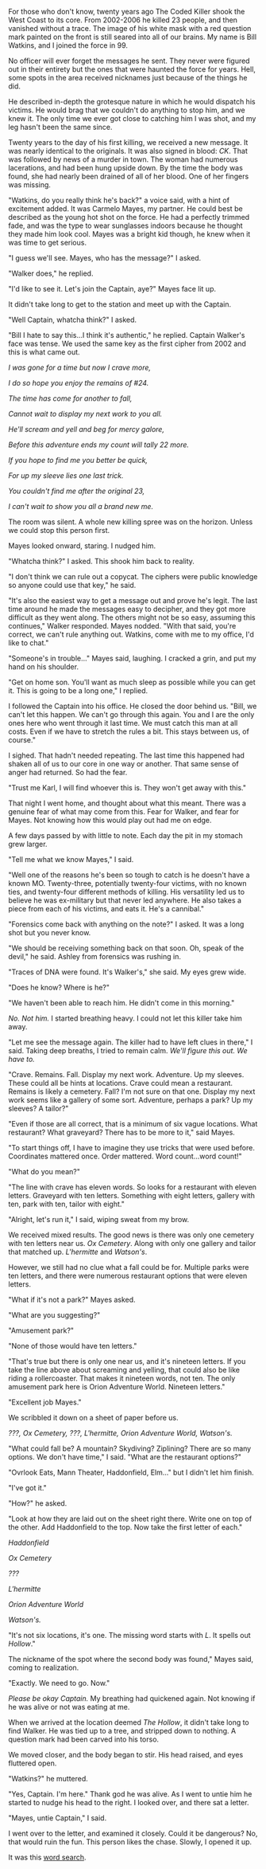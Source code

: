 For those who don't know, twenty years ago The Coded Killer shook the West Coast to its core. From 2002-2006 he killed 23 people, and then vanished without a trace. The image of his white mask with a red question mark painted on the front is still seared into all of our brains. My name is Bill Watkins, and I joined the force in 99.

No officer will ever forget the messages he sent. They never were figured out in their entirety but the ones that were haunted the force for years. Hell, some spots in the area received nicknames just because of the things he did.

He described in-depth the grotesque nature in which he would dispatch his victims. He would brag that we couldn't do anything to stop him, and we knew it. The only time we ever got close to catching him I was shot, and my leg hasn't been the same since.

Twenty years to the day of his first killing, we received a new message. It was nearly identical to the originals. It was also signed in blood: *CK*. That was followed by news of a murder in town. The woman had numerous lacerations, and had been hung upside down. By the time the body was found, she had nearly been drained of all of her blood. One of her fingers was missing.

"Watkins, do you really think he's back?" a voice said, with a hint of excitement added. It was Carmelo Mayes, my partner. He could best be described as the young hot shot on the force. He had a perfectly trimmed fade, and was the type to wear sunglasses indoors because he thought they made him look cool. Mayes was a bright kid though, he knew when it was time to get serious.

"I guess we'll see. Mayes, who has the message?" I asked.

"Walker does," he replied.

"I'd like to see it. Let's join the Captain, aye?" Mayes face lit up.

It didn't take long to get to the station and meet up with the Captain.

"Well Captain, whatcha think?" I asked.

"Bill I hate to say this...I think it's authentic," he replied. Captain Walker's face was tense. We used the same key as the first cipher from 2002 and this is what came out.

*I was gone for a time but now I crave more,*

*I do so hope you enjoy the remains of #24.*

*The time has come for another to fall,*

*Cannot wait to display my next work to you all.*

*He'll scream and yell and beg for mercy galore,*

*Before this adventure ends my count will tally 22 more.*

*If you hope to find me you better be quick,*

*For up my sleeve lies one last trick.*

*You couldn't find me after the original 23,*

*I can't wait to show you all a brand new me.*

The room was silent. A whole new killing spree was on the horizon. Unless we could stop this person first.

Mayes looked onward, staring. I nudged him.

"Whatcha think?" I asked. This shook him back to reality.

"I don't think we can rule out a copycat. The ciphers were public knowledge so anyone could use that key," he said.

"It's also the easiest way to get a message out and prove he's legit. The last time around he made the messages easy to decipher, and they got more difficult as they went along. The others might not be so easy, assuming this continues," Walker responded. Mayes nodded. "With that said, you're correct, we can't rule anything out. Watkins, come with me to my office, I'd like to chat."

"Someone's in trouble..." Mayes said, laughing. I cracked a grin, and put my hand on his shoulder.

"Get on home son. You'll want as much sleep as possible while you can get it. This is going to be a long one," I replied.

I followed the Captain into his office. He closed the door behind us. "Bill, we can't let this happen. We can't go through this again. You and I are the only ones here who went through it last time. We must catch this man at all costs. Even if we have to stretch the rules a bit. This stays between us, of course."

I sighed. That hadn't needed repeating. The last time this happened had shaken all of us to our core in one way or another. That same sense of anger had returned. So had the fear.

"Trust me Karl, I will find whoever this is. They won't get away with this."

That night I went home, and thought about what this meant. There was a genuine fear of what may come from this. Fear for Walker, and fear for Mayes. Not knowing how this would play out had me on edge.

A few days passed by with little to note. Each day the pit in my stomach grew larger.

"Tell me what we know Mayes," I said.

"Well one of the reasons he's been so tough to catch is he doesn't have a known MO. Twenty-three, potentially twenty-four victims, with no known ties, and twenty-four different methods of killing. His versatility led us to believe he was ex-military but that never led anywhere. He also takes a piece from each of his victims, and eats it. He's a cannibal."

"Forensics come back with anything on the note?" I asked. It was a long shot but you never know.

"We should be receiving something back on that soon. Oh, speak of the devil," he said. Ashley from forensics was rushing in.

"Traces of DNA were found. It's Walker's," she said. My eyes grew wide.

"Does he know? Where is he?"

"We haven't been able to reach him. He didn't come in this morning."

*No. Not him.* I started breathing heavy. I could not let this killer take him away.

"Let me see the message again. The killer had to have left clues in there," I said. Taking deep breaths, I tried to remain calm. *We'll figure this out. We have to.*

"Crave. Remains. Fall. Display my next work. Adventure. Up my sleeves. These could all be hints at locations. Crave could mean a restaurant. Remains is likely a cemetery. Fall? I'm not sure on that one. Display my next work seems like a gallery of some sort. Adventure, perhaps a park? Up my sleeves? A tailor?"

"Even if those are all correct, that is a minimum of six vague locations. What restaurant? What graveyard? There has to be more to it," said Mayes.

"To start things off, I have to imagine they use tricks that were used before. Coordinates mattered once. Order mattered. Word count...word count!"

"What do you mean?"

"The line with crave has eleven words. So looks for a restaurant with eleven letters. Graveyard with ten letters. Something with eight letters, gallery with ten, park with ten, tailor with eight."

"Alright, let's run it," I said, wiping sweat from my brow.

We received mixed results. The good news is there was only one cemetery with ten letters near us. *Ox  Cemetery*. Along with only one gallery and tailor that matched up. *L'hermitte* and *Watson's*.

However, we still had no clue what a fall could be for. Multiple parks were ten letters, and there were numerous restaurant options that were eleven letters.

"What if it's not a park?" Mayes asked.

"What are you suggesting?"

"Amusement park?"

"None of those would have ten letters."

"That's true but there is only one near us, and it's nineteen letters. If you take the line above about screaming and yelling, that could also be like riding a rollercoaster. That makes it nineteen words, not ten. The only amusement park here is Orion Adventure World. Nineteen letters."

"Excellent job Mayes."

We scribbled it down on a sheet of paper before us.

*???, Ox Cemetery, ???, L'hermitte, Orion Adventure World, Watson's.*

"What could fall be? A mountain? Skydiving? Ziplining? There are so many options. We don't have time," I said. "What are the restaurant options?"

"Ovrlook Eats, Mann Theater, Haddonfield, Elm..." but I didn't let him finish.

"I've got it."

"How?" he asked.

"Look at how they are laid out on the sheet right there. Write one on top of the other. Add Haddonfield to the top. Now take the first letter of each."

*Haddonfield*

*Ox Cemetery*

*???*

*L'hermitte*

*Orion Adventure World*

*Watson's.*

"It's not six locations, it's one. The missing word starts with *L*. It spells out *Hollow*."

The nickname of the spot where the second body was found," Mayes said, coming to realization.

"Exactly. We need to go. Now."

*Please be okay Captain.* My breathing had quickened again. Not knowing if he was alive or not was eating at me.

When we arrived at the location deemed *The Hollow*, it didn't take long to find Walker. He was tied up to a tree, and stripped down to nothing. A question mark had been carved into his torso.

We moved closer, and the body began to stir. His head raised, and eyes fluttered open.

"Watkins?" he muttered.

"Yes, Captain. I'm here." Thank god he was alive. As I went to untie him he started to nudge his head to the right. I looked over, and there sat a letter.

"Mayes, untie Captain," I said.

I went over to the letter, and examined it closely. Could it be dangerous? No, that would ruin the fun. This person likes the chase. Slowly, I opened it up.

It was this [word search](https://www.reddit.com/r/WarZoneSeries/comments/wsifi4/can_you_help_me_catch_a_serial_killer_discussion/).